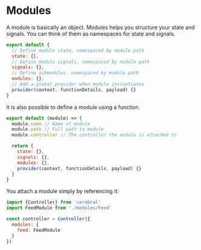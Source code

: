 # Modules

A module is basically an object. Modules helps you structure your state and signals. You can think of them as namespaces for state and signals.

```js
export default {
  // Define module state, namespaced by module path
  state: {},
  // Define module signals, namespaced by module path
  signals: {},
  // Define submodules, namespaced by module path
  modules: {},
  // Add a global provider when module instantiates
  provider(context, functionDetails, payload) {}
}
```

It is also possible to define a module using a function.

```js
export default (module) => {
  module.name // Name of module
  module.path // Full path to module
  module.controller // The controller the module is attached to

  return {
    state: {},
    signals: {},
    modules: {},
    provider(context, functionDetails, payload) {}
  }
}
```

You attach a module simply by referencing it:

```js
import {Controller} from 'cerebral'
import FeedModule from './modules/Feed'

const controller = Controller({
  modules: {
    feed: FeedModule
  }
})
```
